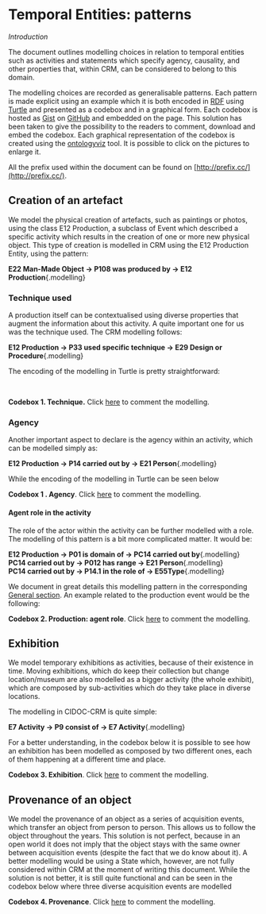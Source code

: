 # Temporal Entities: patterns

*Introduction*

The document outlines modelling choices in relation to temporal entities such as activities and statements which specify agency, causality, and other properties that, within CRM, can be considered to belong to this domain.

The modelling choices are recorded as generalisable patterns. Each pattern is made explicit using an example which it is both encoded in [RDF](https://www.w3.org/TR/rdf11-mt/) using [Turtle](https://www.w3.org/TR/turtle/) and presented as a codebox and in a graphical form. 
Each codebox is hosted as [Gist](https://gist.github.com) on [GitHub](https://github.com) and embedded on the page. This solution has been taken to give the possibility to the readers to comment, download and embed the codebox. 
Each graphical representation of the codebox is created using the [ontologyviz](https://github.com/usc-isi-i2/ontology-visualization) tool. It is possible to click on the pictures to enlarge it.

All the prefix used within the document can be found on [http://prefix.cc/](http://prefix.cc/).

## Creation of an artefact

We model the physical creation of artefacts, such as paintings or photos, using the class E12 Production, a subclass of Event which described a specific activity which results in the creation of one or more new physical object. 
This type of creation is modelled in CRM using the E12 Production Entity, using the pattern:

**E22 Man-Made Object → P108 was produced by → E12 Production**{.modelling}

### Technique used

A production itself can be contextualised using diverse properties that augment the information about this activity. A quite important one for us was the technique used. The CRM modelling follows:

**E12 Production → P33 used specific technique → E29 Design or Procedure**{.modelling}

The encoding of the modelling in Turtle is pretty straightforward:

<br>
<script src="https://gist.github.com/ncarboni/cb1fd5c26d19faf9bf3432c724c6a1ce.js"></script>

**Codebox 1. Technique.** Click [here](https://gist.github.com/ncarboni/cb1fd5c26d19faf9bf3432c724c6a1ce#file-technique-ttl) to comment the modelling.


### Agency

Another important aspect to declare is the agency within an activity, which can be modelled simply as:

**E12 Production → P14 carried out by → E21 Person**{.modelling}

While the encoding of the modelling in Turtle can be seen below
<br>
<script src="https://gist.github.com/ncarboni/e4c475519a1c2715dcc8de9d4a275bcb.js"></script>

**Codebox 1 . Agency**. Click [here](https://gist.github.com/ncarboni/e4c475519a1c2715dcc8de9d4a275bcb#file-agency-ttl) to comment the modelling.


#### Agent role in the activity

The role of the actor within the activity can be further modelled with a role. The modelling of this pattern is a bit more complicated matter. It would be:

**E12 Production → P01 is domain of → PC14 carried out by**{.modelling}   
**PC14 carried out by → P012 has range → E21 Person**{.modelling}   
**PC14 carried out by → P14.1 in the role of → E55Type**{.modelling}   

We document in great details this modelling pattern in the corresponding [General section](#roles). An example related to the production event would be the following:

<script src="https://gist.github.com/ncarboni/60782ef795e536714ff7a969292f3b34.js"></script>

**Codebox 2. Production: agent role**. Click [here](https://gist.github.com/ncarboni/60782ef795e536714ff7a969292f3b34#file-role-ttl) to comment the modelling.


## Exhibition

We model temporary exhibitions as activities, because of their existence in time. Moving exhibitions, which do keep their collection but change location/museum are also modelled as a bigger activity (the whole exhibit), which are composed by sub-activities which do they take place in diverse locations. 

The modelling in CIDOC-CRM is quite simple:

**E7 Activity → P9 consist of → E7 Activity**{.modelling}

For a better understanding, in the codebox below it is possible to see how an exhibition has been modelled as composed by two different ones, each of them happening at a different time and place. 


<script src="https://gist.github.com/ncarboni/ecb97d4ee4cc04d49056d461939e05a1.js"></script>

**Codebox 3. Exhibition**. Click [here](https://gist.github.com/ncarboni/ecb97d4ee4cc04d49056d461939e05a1#file-exhibition-ttl) to comment the modelling.

## Provenance of an object

We model the provenance of an object as a series of acquisition events, which transfer an object from person to person. This allows us to follow the object throughout the years. This solution is not perfect, because in an open world it does not imply that the object stays with the same owner between acquisition events (despite the fact that we do know about it). A better modelling would be using a State which, however, are not fully considered within CRM at the moment of writing this document.
While the solution is not better, it is still quite functional and can be seen in the codebox below where three diverse acquisition events are modelled

<script src="https://gist.github.com/ncarboni/a9f973abdd24d06638fc14dec4ab157a.js"></script>

**Codebox 4. Provenance**. Click [here](https://gist.github.com/ncarboni/a9f973abdd24d06638fc14dec4ab157a#file-provenance-ttl) to comment the modelling.